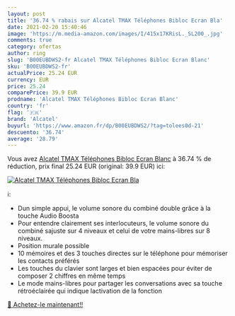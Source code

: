 ```yaml
---
layout: post
title: '36.74 % rabais sur Alcatel TMAX Téléphones Bibloc Ecran Bla'
date: 2021-02-20 15:40:46
image: 'https://m.media-amazon.com/images/I/415x17KRisL._SL200_.jpg'
comments: true
category: ofertas
author: ring
slug: 'B00EUBDWS2-fr Alcatel TMAX Téléphones Bibloc Ecran Blanc'
sku: 'B00EUBDWS2-fr'
actualPrice: 25.24 EUR
currency: EUR
price: 25.24
comparePrice: 39.9 EUR
prodname: 'Alcatel TMAX Téléphones Bibloc Ecran Blanc'
country: 'fr'
flag: '🇫🇷'
brand: 'Alcatel'
buyurl: 'https://www.amazon.fr/dp/B00EUBDWS2/?tag=tolees0d-21'
descuento: '36.74'
average: '28.79'
---
```


Vous avez [Alcatel TMAX Téléphones Bibloc Ecran Blanc](https://www.amazon.fr/dp/B00EUBDWS2/?tag=tolees0d-21)  à  36.74 % de réduction, prix final  25.24 EUR (original: 39.9 EUR) ici:

[![Alcatel TMAX Téléphones Bibloc Ecran Bla](https://m.media-amazon.com/images/I/415x17KRisL._SL200_.jpg)](https://www.amazon.fr/dp/B00EUBDWS2/?tag=tolees0d-21)

ℹ️:

- Dun simple appui, le volume sonore du combiné double grâce à la touche Audio Boosta
- Pour entendre clairement ses interlocuteurs, le volume sonore du combiné sajuste sur 4 niveaux et celui de votre mains-libres sur 8 niveaux.
- Position murale possible
- 10 mémoires et des 3 touches directes sur le téléphone pour mémoriser les contacts préférés
- Les touches du clavier sont larges et bien espacées pour éviter de composer 2 chiffres en même temps
- Le mode mains-libres pour partager les conversations avec sa touche rétroéclairée qui indique lactivation de la fonction

[🛒 Achetez-le maintenant!!](https://www.amazon.fr/dp/B00EUBDWS2/?tag=tolees0d-21)
